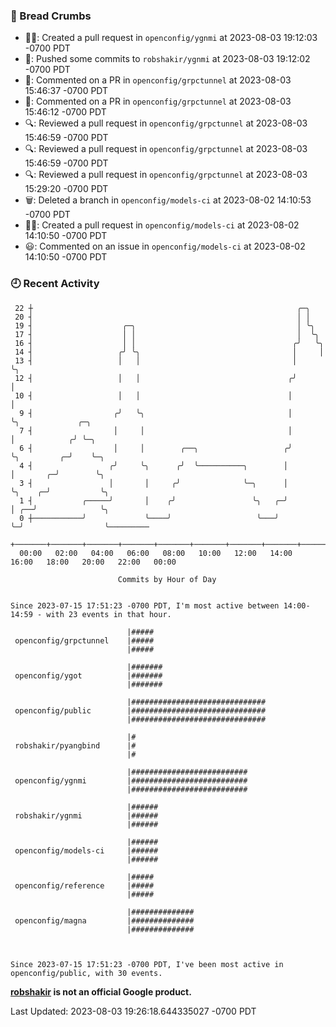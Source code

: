 ### 🍞 Bread Crumbs

 * ✍🏼: Created a pull request in `openconfig/ygnmi` at 2023-08-03 19:12:03 -0700 PDT
 * 🚢: Pushed some commits to `robshakir/ygnmi` at 2023-08-03 19:12:02 -0700 PDT
 * 💬: Commented on a PR in  `openconfig/grpctunnel` at 2023-08-03 15:46:37 -0700 PDT
 * 💬: Commented on a PR in  `openconfig/grpctunnel` at 2023-08-03 15:46:12 -0700 PDT
 * 🔍: Reviewed a pull request in  `openconfig/grpctunnel` at 2023-08-03 15:46:59 -0700 PDT
 * 🔍: Reviewed a pull request in  `openconfig/grpctunnel` at 2023-08-03 15:46:59 -0700 PDT
 * 🔍: Reviewed a pull request in  `openconfig/grpctunnel` at 2023-08-03 15:29:20 -0700 PDT
 * 🗑: Deleted a branch in `openconfig/models-ci` at 2023-08-02 14:10:53 -0700 PDT
 * ✍🏼: Created a pull request in `openconfig/models-ci` at 2023-08-02 14:10:50 -0700 PDT
 * 😃: Commented on an issue in `openconfig/models-ci` at 2023-08-02 14:10:50 -0700 PDT

### 🕘 Recent Activity
```
 22 ┼                                                           ╭─╮
 20 ┤                                                           │ │
 19 ┤                    ╭─╮                                    │ ╰╮
 17 ┤                    │ │                                    │  ╰╮
 16 ┤                    │ │                                   ╭╯   ╰╮
 14 ┤                   ╭╯ ╰╮                                  │     │
 13 ┤                   │   │                                  │     ╰╮
 12 ┤                   │   │                                 ╭╯      │
 10 ┤                   │   │                                 │       │
  9 ┤                  ╭╯   ╰╮                                │       ╰╮             ╭─╮
  7 ┤                  │     │                                │        │            ╭╯ ╰─╮
  6 ┤                  │     │        ╭──╮                   ╭╯        ╰╮         ╭─╯    ╰─╮
  4 ┤                 ╭╯     ╰╮      ╭╯  ╰──────────╮        │          │       ╭─╯        ╰╮
  3 ┤                 │       │     ╭╯              ╰─╮      │          ╰╮    ╭─╯           ╰╮
  1 ┤           ╭─────╯       │    ╭╯                 ╰╮   ╭─╯           │ ╭──╯              ╰╮
  0 ┼───────────╯             ╰────╯                   ╰───╯             ╰─╯                  ╰─────────
    +───────+───────+───────+───────+───────+───────+───────+───────+───────+───────+───────+───────+────
  00:00   02:00   04:00   06:00   08:00   10:00   12:00   14:00   16:00   18:00   20:00   22:00   00:00   

						Commits by Hour of Day


Since 2023-07-15 17:51:23 -0700 PDT, I'm most active between 14:00-14:59 - with 23 events in that hour.

```



```
                          |#####
 openconfig/grpctunnel    |#####
                          |#####

                          |#######
 openconfig/ygot          |#######
                          |#######

                          |##############################
 openconfig/public        |##############################
                          |##############################

                          |#
 robshakir/pyangbind      |#
                          |#

                          |##########################
 openconfig/ygnmi         |##########################
                          |##########################

                          |######
 robshakir/ygnmi          |######
                          |######

                          |######
 openconfig/models-ci     |######
                          |######

                          |#####
 openconfig/reference     |#####
                          |#####

                          |##############
 openconfig/magna         |##############
                          |##############



Since 2023-07-15 17:51:23 -0700 PDT, I've been most active in openconfig/public, with 30 events.

```
**[robshakir](mailto:robjs@google.com) is not an official Google product.**  


Last Updated: 2023-08-03 19:26:18.644335027 -0700 PDT
